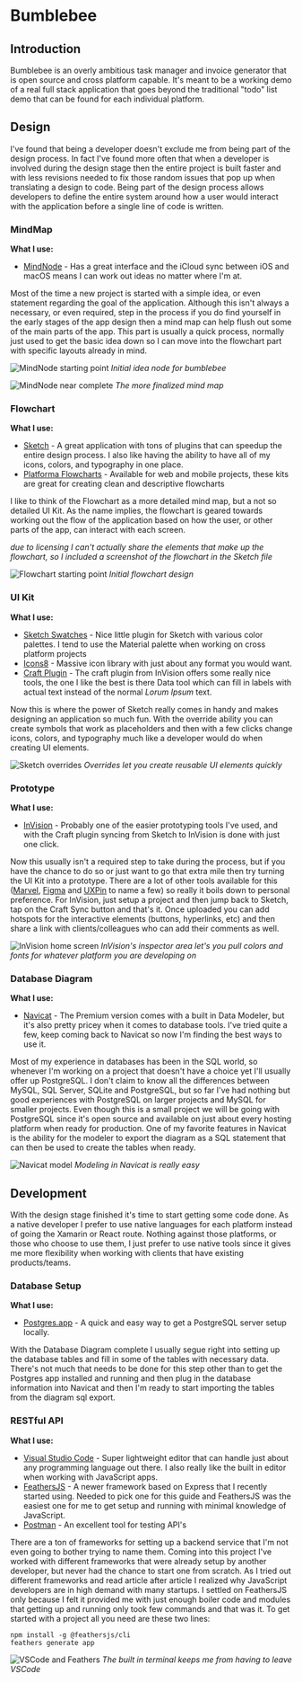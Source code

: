 # Bumblebee

## Introduction
Bumblebee is an overly ambitious task manager and invoice generator that is open source and cross platform capable. It's meant to be a working demo of a real full stack application that goes beyond the traditional "todo" list demo that can be found for each individual platform. 
 

## Design
I've found that being a developer doesn't exclude me from being part of the design process. In fact I've found more often that when a developer is involved during the design stage then the entire project is built faster and with less revisions needed to fix those random issues that pop up when translating a design to code. Being part of the design process allows developers to define the entire system around how a user would interact with the application before a single line of code is written. 


### MindMap
**What I use:**

* [MindNode](https://mindnode.com) - Has a great interface and the iCloud sync between iOS and macOS means I can work out ideas no matter where I'm at. 

Most of the time a new project is started with a simple idea, or even statement regarding the goal of the application. Although this isn't always a necessary, or even required, step in the process if you do find yourself in the early stages of the app design then a mind map can help flush out some of the main parts of the app. This part is usually a quick process, normally just used to get the basic idea down so I can move into the flowchart part with specific layouts already in mind. 

![MindNode starting point](images/MindNode_first_round.png)
*Initial idea node for bumblebee*


![MindNode near complete](images/MindNode_second_round.png)
*The more finalized mind map*

### Flowchart
**What I use:**

* [Sketch](https://www.sketchapp.com) - A great application with tons of plugins that can speedup the entire design process. I also like having the ability to have all of my icons, colors, and typography in one place. 
* [Platforma Flowcharts](http://web.flowcharts.ws) - Available for web and mobile projects, these kits are great for creating clean and descriptive flowcharts

I like to think of the Flowchart as a more detailed mind map, but a not so detailed UI Kit. As the name implies, the flowchart is geared towards working out the flow of the application based on how the user, or other parts of the app, can interact with each screen. 

*due to licensing I can't actually share the elements that make up the flowchart, so I included a screenshot of the flowchart in the Sketch file*

![Flowchart starting point](images/Platforma_flowchart.png)
*Initial flowchart design*

### UI Kit
**What I use:**

* [Sketch Swatches](https://github.com/Ashung/Sketch_Swatches) - Nice little plugin for Sketch with various color palettes. I tend to use the Material palette when working on cross platform projects
* [Icons8](https://icons8.com) - Massive icon library with just about any format you would want. 
* [Craft Plugin](https://www.invisionapp.com/craft) - The craft plugin from InVision offers some really nice tools, the one I like the best is there Data tool which can fill in labels with actual text instead of the normal *Lorum Ipsum* text. 

Now this is where the power of Sketch really comes in handy and makes designing an application so much fun. With the override ability you can create symbols that work as placeholders and then with a few clicks change icons, colors, and typography much like a developer would do when creating UI elements. 

![Sketch overrides](images/Sketch_override_example.png)
*Overrides let you create reusable UI elements quickly*

### Prototype
**What I use:**

* [InVision](https://www.invisionapp.com/) - Probably one of the easier prototyping tools I've used, and with the Craft plugin syncing from Sketch to InVision is done with just one click. 

Now this usually isn't a required step to take during the process, but if you have the chance to do so or just want to go that extra mile then try turning the UI Kit into a prototype. There are a lot of other tools available for this ([Marvel](https://marvelapp.com), [Figma](https://www.figma.com) and [UXPin](https://www.uxpin.com/prototyping) to name a few) so really it boils down to personal preference. For InVision, just setup a project and then jump back to Sketch, tap on the Craft Sync button and that's it. Once uploaded you can add hotspots for the interactive elements (buttons, hyperlinks, etc) and then share a link with clients/colleagues who can add their comments as well. 

![InVision home screen](images/InVision_inspector.png)
*InVision's inspector area let's you pull colors and fonts for whatever platform you are developing on*

### Database Diagram
**What I use:**

* [Navicat](https://www.navicat.com/en/products/navicat-premium) - The Premium version comes with a built in Data Modeler, but it's also pretty pricey when it comes to database tools. I've tried quite a few, keep coming back to Navicat so now I'm finding the best ways to use it. 

Most of my experience in databases has been in the SQL world, so whenever I'm working on a project that doesn't have a choice yet I'll usually offer up PostgreSQL. I don't claim to know all the differences between MySQL, SQL Server, SQLite and PostgreSQL, but so far I've had nothing but good experiences with PostgreSQL on larger projects and MySQL for smaller projects. Even though this is a small project we will be going with PostgreSQL since it's open source and available on just about every hosting platform when ready for production. One of my favorite features in Navicat is the ability for the modeler to export the diagram as a SQL statement that can then be used to create the tables when ready. 

![Navicat model](images/Navicat_database_model.png)
*Modeling in Navicat is really easy*

## Development
With the design stage finished it's time to start getting some code done. As a native developer I prefer to use native languages for each platform instead of going the Xamarin or React route. Nothing against those platforms, or those who choose to use them, I just prefer to use native tools since it gives me more flexibility when working with clients that have existing products/teams. 

### Database Setup
**What I use:**

* [Postgres.app](https://postgresapp.com) - A quick and easy way to get a PostgreSQL server setup locally.

With the Database Diagram complete I usually segue right into setting up the database tables and fill in some of the tables with necessary data. There's not much that needs to be done for this step other than to get the Postgres app installed and running and then plug in the database information into Navicat and then I'm ready to start importing the tables from the diagram sql export. 

### RESTful API 
**What I use:**

* [Visual Studio Code](https://code.visualstudio.com) - Super lightweight editor that can handle just about any programming language out there. I also really like the built in editor when working with JavaScript apps. 
* [FeathersJS](https://feathersjs.com) - A newer framework based on Express that I recently started using. Needed to pick one for this guide and FeathersJS was the easiest one for me to get setup and running with minimal knowledge of JavaScript. 
* [Postman](https://www.getpostman.com/postman) - An excellent tool for testing API's 

There are a ton of frameworks for setting up a backend service that I'm not even going to bother trying to name them. Coming into this project I've worked with different frameworks that were already setup by another developer, but never had the chance to start one from scratch. As I tried out different frameworks and read article after article I realized why JavaScript developers are in high demand with many startups. I settled on FeathersJS only because I felt it provided me with just enough boiler code and modules that getting up and running only took few commands and that was it. To get started with a project all you need are these two lines:
 
```terminal
npm install -g @feathersjs/cli
feathers generate app
```

![VSCode and Feathers](images/VSCode_getting_started.png)
*The built in terminal keeps me from having to leave VSCode*